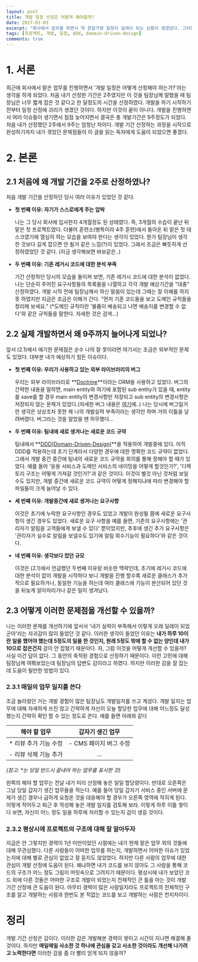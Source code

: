 ```yaml
---
layout: post
title: 개발 일정 산정은 어떻게 해야할까?
date: 2017-01-03
excerpt: "회사에서 업무를 하면서 약 한달가량 일정이 딜레이 되는 상황이 생겼었다. 그러면서 '왜 이렇게 되었을까, 내가 실력이 부족한가'에 대한 고민을 하게 되었다. 그것에 대한 나의 생각을 정리한다"
tags: [프로젝트, 개발, 일정, ddd, domain-driven-design]
comments: true
---
```


# 1. 서론

최근에 회사에서 맡은 업무를 진행하면서 '개발 일정은 어떻게 산정해야 하는가?'라는 생각을 하게 되었다. 처음 내가 산정한 기간은 2주였지만 이 것을 팀장님께 말했을 때 팀장님은 너무 짧게 잡은 것 같다고 한 달정도의 시간을 산정하였다. 개발을 하기 시작하기 전부터 일정 산정에 괴리가 생겼던 것이다. 하지만 이것이 끝이 아니다. 개발을 진행하면서 여러 이슈들이 생기면서 점점 늦어지면서 결국은 총 개발기간은 9주정도가 되었다. 처음 내가 산정했던 2주에서 9주는 엄청난 차이다. 개발 기간 산정하는 과정을 시작으로 완성하기까지 내가 겪었던 문제점들이 이 글을 읽는 독자에게 도움이 되었으면 좋겠다.

# 2. 본론

## 2.1 처음에 왜 개발 기간을 2주로 산정하였나?

처음 개발 기간을 산정하던 당시 여러 이유가 있었던 것 같다.

-  **첫 번째 이유: 자기가 스스로에게 주는 압박**

   나는 그 당시 회사에 입사한지 4개월정도 된 상태였다. 즉, 3개월의 수습이 끝난 뒤 맡은 첫 프로젝트였다. 더불어 훈련소(병특이라 4주 훈련)에서 돌아온 뒤 맡은 첫 테스크였기에 열심히 하는 모습을 보여야 한다는 생각이 있었다. 뭔가 팀장님이 생각한 것보다 길게 잡으면 안 될거 같은 느낌(?)이 있었다. 그래서 조금은 빠듯하게 산정하였었던 것 같다. (지금 생각해보면 바보같은..)

-  **두 번째 이유: 기존 레거시 코드에 대한 분석 부족**

      기간 산정하던 당시의 모습을 돌이켜 보면, 기존 레거시 코드에 대한 분석이 없었다. 나는 단순히 주어진 요구사항들의 목록들을 나열하고 각각 개발 예상기간을 "대충" 산정하였다. 개발 시작 전에 팀장님께서 하신 말씀이 있는데 그때는 잘 이해를 하지 못 하였지만 지금은 조금은 이해가 간다. "먼저 기존 코드들을 보고 도메인 규칙들을 정리해 보세요."  (*도메인 규칙이란 '물품이 배송되고 나면 배송지를 변경할 수 없다'와 같은 규칙들을 말한다. 자세한 것은 검색...)


## 2.2 실제 개발하면서 왜 9주까지 늘어나게 되었나?

앞서 (2.1)에서 얘기한 문제점은 순수 나의 잘 못이라면 여기서는 조금은 외부적인 문제도 있었다. 대부분 내가 예상하기 힘든 이슈이다.

- **첫 번째 이유: 우리가 사용하고 있는 외부 라이브러리의 버그**

  우리는 외부 라이브러리로 **[Doctrine](https://en.wikipedia.org/wiki/Doctrine)**이라는 ORM을 사용하고 있었다. 버그의 간략한 내용을 말하면, main entity와 여기에 포함된 sub entity가 있을 때, entity를 save를 할 경우 main entity의 변경사항만 저장되고 sub entity의 변경사항은 저장되지 않는 문제가 있었다.(자세한 버그 내용은 [여기](https://github.com/doctrine/doctrine2/issues/4142)에..) 나는 당시에 버그일거란 생각은 상상조차 못한 채  나의 개발실력 부족이라는 생각만 하며 거의 이틀을 날려버렸다. 버그라는 것을 알았을 땐 허무했다...

- **두 번째 이유: 팀내에 새로 생겨나는 새로운 코드 규약**

  팀내에서 **[DDD(Domain-Driven-Design)](https://en.wikipedia.org/wiki/Domain-driven_design)**을 적용하여 개발중에 있다. 아직 DDD를 적용하는데 초기 단계라서 다양한 경우에 대한 명확한 코드 규약이 없었다. 그래서 개발 중간 중간에 팀내의 새로운 코드 규약을 회의를 통해 정해야 할 때가 있었다. 예를 들어 '응용 서비스과 도메인 서비스의 네이밍을 어떻게 할것인가?', '디렉토리 구조는 어떻게 가져갈 것인가?'과 같은 것이다. 이것이 별것 아닌 것처럼 보일 수도 있지만, 개발 중간에 새로운 코드 규약이 어떻게 정해지냐에 따라 변경해야 할 파일들이 크게 늘어날 수 있다.

- **세 번째 이유: 개발중간에 새로 생겨나는 요구사항**

  이것은 초기에 누락한 요구사항인 경우도 있었고 개발이 완성될 쯤에 새로운 요구사항이 생긴 경우도 있었다. 새로운 요구 사항을 예를 들면, 기존의 요구사항에는 '관리자가 알림을 고객들에게 보낼 수 있다' 뿐이었지만, 추후에 생긴 추가 요구사항은 '관리자가 실수로 알림을 보낼수도 있기에 알림 회수기능이 필요하다'와 같은 것이다.

- **네 번째 이유: 생각보다 컸던 규모**

  이것은 (2.1)에서 언급했던 두번째 이유랑 비슷한 맥락인데, 초기에 레거시 코드에 대한 분석이 없이 개발을 시작하다 보니 개발을 진행 할수록 새로운 클래스가 추가적으로 필요하거나, 동일한 기능을 하는데 여러 클래스에 기능이 분산되어 있던 것을 뒤늦게 알아차리거나 같은 일이 생겨났다.


## 2.3 어떻게 이러한 문제점을 개선할 수 있을까?

나는 이러한 문제를 개선하기에 앞서서 '내가 실력이 부족해서 이렇게 오래 딜레이 되었군아'라는 자괴감이 많이 들었던 것 같다. 이러한 생각이 들었던 이유는 **내가 하루 10이란 일을 했어야 했는데 5정도의 일을 한 것인지, 원래 5정도 밖에 할 수 없는 양인데 내가 10으로 잡은건지** 감이 안 잡혔기 때문이다. 
자, 그럼 이것을 어떻게 개선할 수 있을까? 사실 이건 답이 없다. 그 동안의 축적된 경험으로 산정하기 때문이다. 이런 고민에 대해 팀장님께 여쭤보았는데 팀장님의 답변도 감이라고 하였다. 하지만 이러한 감을 잘 잡는데 도움이 될만한 방법이 있다.

### 2.3.1 매일의 업무 일지를 쓴다

조금 놀라웠던 거는 개발 경험이 많은 팀장님도 개발일지를 쓰고 계셨다. 개발 일지는 업무에 대해 자세하게 쓰진 않고 간략하게 자신이 오늘 할당한 업무에 대해 어느정도 달성했는지 간략히 확인 할 수 있는 정도로 쓴다. 예를 들면 아래와 같다

|    해야 할 업무    |   갑자기 생긴 업무   |
| :-----------: | :-----------: |
| * 리뷰 추가 기능 수정 | - CMS 페이지 버그 수정 |
| - 리뷰 삭제 기능 추가 |      ...      |

*(참고: \*는 당일 반드시 끝내야 하는 업무를 표시한 것)*

왼쪽의 해야 할 업무는 전날 내가 미리 산정해 놓은 일일 할당량이다. 반대로 오른쪽은 그날 당일 갑자기 생긴 업무들을 적는다. 예를 들어 당일 갑자기 서비스 중인 서버에 문제가 생긴 경우나 급하게 요청온 것을 대응해야 할 경우가 오른쪽 영역에 적히게 된다. 이렇게 적어두고 퇴근 후 작성해 놓은 개발 일지를 검토해 보라. 이렇게 하루 이틀 쌓이다 보면, 자신이 어느 정도 일을 하루에 처리할 수 있는지 감이 생길 것이다.

### 2.3.2 평상시에 프로젝트의 구조에 대해 잘 알아두자

지금은 안 그렇지만 경력이 1년 미만이었던 시절에는 내가 현재 맡은 업무 외의 것들에 대해 무관심했다. 다른 사람들이 어떠한 업무를 하는지, 개발하면서 어떠한 이슈가 있었는지에 대해 별로 관심이 없었고 잘 듣지도 않았었다. 하지만 다른 사람의 업무에 대한 관심이 개발 산정에 도움이 된다. 왜냐하면 내가 코드를 보지 않아도 그 사람을 통해 코드의 구조가 어느 정도 그림이 머릿속으로 그려지기 때문이다. 평상시에 내가 보았던 코드 외에 다른 것들은 어떠한 구조로 개발이 되었는지 전체적인 큰 틀을 아는 것이 개발 기간 산정에 큰 도움이 된다. 아무리 경력이 많은 사람일지라도 프로젝트의 전체적인 구조를 알고 개발하는 사람과 한번도 본 적없는 코드를 보고 개발하는 사람은 천지차이다.

# 정리

개발 기간 산정은 감이다. 이러한 감은 개발해본 경력이 쌓이고 시간이 지나면 해결해 줄 것이다. 하지만 **매일매일 사소한 것 하나에 관심을 갖고 사소한 것이라도 개선해 나가려고 노력한다면** 이러한 감을 좀 더 빨리 얻게 되지 않을까?